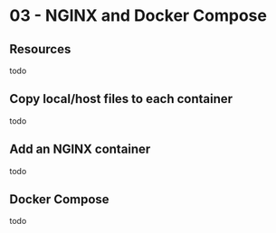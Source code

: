 # 03 - NGINX and Docker Compose

## Resources
todo

## Copy local/host files to each container
todo

## Add an NGINX container
todo

## Docker Compose
todo
